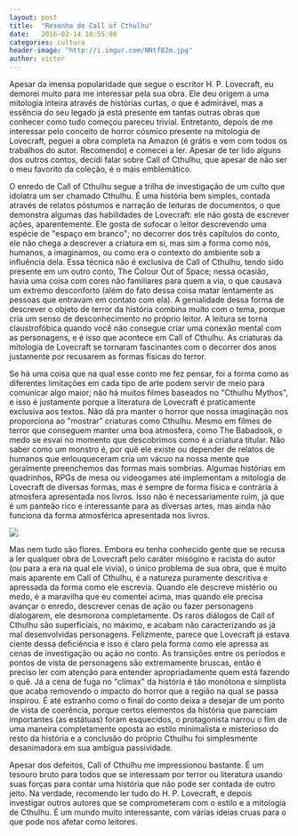 ```yaml
---
layout: post
title:  "Resenha de Call of Cthulhu"
date:   2016-02-14 10:55:00
categories: cultura
header-image: "http://i.imgur.com/NNtf82m.jpg"
author: victor
---
```


Apesar da imensa popularidade que segue o escritor H. P. Lovecraft, eu demorei muito para me interessar pela sua obra. Ele deu origem a uma mitologia inteira através de histórias curtas, o que é admirável, mas a essência do seu legado já está presente em tantas outras obras que conhecer como tudo começou pareceu trivial. Entretanto, depois de me interessar pelo conceito de horror cósmico presente na mitologia de Lovecraft, peguei a obra completa na Amazon (é grátis e vem com todos os trabalhos do autor. Recomendo) e comecei a ler. Apesar de ter lido alguns dos outros contos, decidi falar sobre Call of Cthulhu, que apesar de não ser o meu favorito da coleção, é o mais emblemático.

<!--break-->

O enredo de Call of Cthulhu segue a trilha de investigação de um culto que idolatra um ser chamado Cthulhu. É uma história bem simples, contada através de relatos póstumos e narração de leituras de documentos, o que demonstra algumas das habilidades de Lovecraft: ele não gosta de escrever ações, aparentemente. Ele gosta de sufocar o leitor descrevendo uma espécie de "espaço em branco"; no decorrer dos três capítulos do conto, ele não chega a descrever a criatura em si, mas sim a forma como nós, humanos, a imaginamos, ou como era o contexto do ambiente sob a influência dela. Essa técnica não é exclusiva de Call of Cthulhu, tendo sido presente em um outro conto, The Colour Out of Space; nessa ocasião, havia uma coisa com cores não familiares para quem a via, o que causava um extremo desconforto (além do fato dessa coisa matar lentamente as pessoas que entravam em contato com ela). A genialidade dessa forma de descrever o objeto de terror da história combina muito com o tema, porque cria um senso de desconhecimento no próprio leitor. A leitura se torna claustrofóbica quando você não consegue criar uma conexão mental com as personagens, e é isso que acontece em Call of Cthulhu. As criaturas da mitologia de Lovecraft se tornaram fascinantes com o decorrer dos anos justamente por recusarem as formas físicas do terror.

Se há uma coisa que na qual esse conto me fez pensar, foi a forma como as diferentes limitações em cada tipo de arte podem servir de meio para comunicar algo maior; não há muitos filmes baseados no "Cthulhu Mythos", e isso é justamente porque a literatura de Lovecraft é praticamente exclusiva aos textos. Não dá pra manter o horror que nossa imaginação nos proporciona ao "mostrar" criaturas como Cthulhu. Mesmo em filmes de terror que conseguem manter uma boa atmosfera, como The Babadook, o medo se esvai no momento que descobrimos como é a criatura titular. Não saber como um monstro é, por quê ele existe ou depender de relatos de humanos que enlouqueceram cria um vácuo na nossa mente que geralmente preenchemos das formas mais sombrias. Algumas histórias em quadrinhos, RPGs de mesa ou videogames até implementam a mitologia de Lovecraft de diversas formas, mas é sempre de forma física e contrária à atmosfera apresentada nos livros. Isso não é necessariamente ruim, já que é um panteão rico e interessante para as diversas artes, mas ainda não funciona da forma atmosférica apresentada nos livros.

![](http://i.imgur.com/sy8RkEt.jpg)

Mas nem tudo são flores. Embora eu tenha conhecido gente que se recusa a ler qualquer obra de Lovecraft pelo caráter misógino e racista do autor (ou para a era na qual ele vivia), o único problema de sua obra, que é muito mais aparente em Call of Cthulhu, é a natureza puramente descritiva e apressada da forma como ele escrevia. Quando ele descreve mistério ou medo, é a maravilha que eu comentei acima, mas quando ele precisa avançar o enredo, descrever cenas de ação ou fazer personagens dialogarem, ele desmorona completamente. Os raros diálogos de Call of Cthulhu são superficiais, no máximo, e acabam não caracterizando as já mal desenvolvidas personagens. Felizmente, parece que Lovecraft já estava ciente dessa deficiência e isso é claro pela forma como ele apressa as cenas de investigação ou ação no conto. As transições entre os períodos e pontos de vista de personagens são extremamente bruscas, então é preciso ler com atenção para entender apropriadamente quem está fazendo o quê. Já a cena de fuga no "clímax" da história é tão monótona e simplista que acaba removendo o impacto do horror que a região na qual se passa inspirou. É até estranho como o final do conto deixa a desejar de um ponto de vista de coerência, porque certos elementos da história que pareciam importantes (as estátuas) foram esquecidos, o protagonista narrou o fim de uma maneira completamente oposta ao estilo minimalista e misterioso do resto da história e a conclusão do próprio Cthulhu foi simplesmente desanimadora em sua ambígua passividade.

Apesar dos defeitos, Call of Cthulhu me impressionou bastante. É um tesouro bruto para todos que se interessam por terror ou literatura usando suas forças para contar uma história que não pode ser contada de outro jeito. Na verdade, recomendo ler tudo do H. P. Lovecraft, e depois investigar outros autores que se comprometeram com o estilo e a mitologia de Cthulhu. É um mundo muito interessante, com várias ideias cruas para o que pode nos afetar como leitores.
